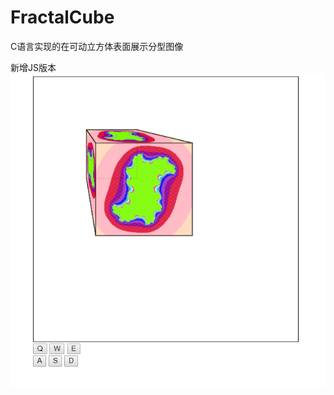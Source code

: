 # FractalCube
C语言实现的在可动立方体表面展示分型图像

新增JS版本
![image](https://github.com/yrz1994/FractalCube/blob/master/Pic.png)
